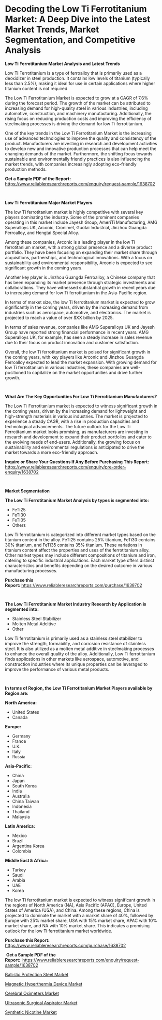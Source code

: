 <p><h1>Decoding the Low Ti Ferrotitanium Market: A Deep Dive into the Latest Market Trends, Market Segmentation, and Competitive Analysis</h1></p><p><strong>Low Ti Ferrotitanium Market Analysis and Latest Trends</strong></p>
<p><p>Low Ti Ferrotitanium is a type of ferroalloy that is primarily used as a deoxidizer in steel production. It contains low levels of titanium (typically less than 2.5%), making it ideal for use in certain applications where higher titanium content is not required. </p><p>The Low Ti Ferrotitanium Market is expected to grow at a CAGR of 7.6% during the forecast period. The growth of the market can be attributed to increasing demand for high-quality steel in various industries, including automotive, construction, and machinery manufacturing. Additionally, the rising focus on reducing production costs and improving the efficiency of steelmaking processes is driving the demand for low Ti ferrotitanium.</p><p>One of the key trends in the Low Ti Ferrotitanium Market is the increasing use of advanced technologies to improve the quality and consistency of the product. Manufacturers are investing in research and development activities to develop new and innovative production processes that can help meet the changing demands of the market. Furthermore, the shifting focus towards sustainable and environmentally friendly practices is also influencing the market trends, with companies increasingly adopting eco-friendly production methods.</p></p>
<p><strong>Get a Sample PDF of the Report:&nbsp;</strong> <a href="https://www.reliableresearchreports.com/enquiry/request-sample/1638702">https://www.reliableresearchreports.com/enquiry/request-sample/1638702</a></p>
<p>&nbsp;</p>
<p><strong>Low Ti Ferrotitanium Major Market Players</strong></p>
<p><p>The low Ti ferrotitanium market is highly competitive with several key players dominating the industry. Some of the prominent companies operating in this market include Jayesh Group, AmeriTi Manufacturing, AMG Superalloys UK, Arconic, Cronimet, Guotai Industrial, Jinzhou Guangda Ferroalloy, and Hengtai Special Alloy.</p><p>Among these companies, Arconic is a leading player in the low Ti ferrotitanium market, with a strong global presence and a diverse product portfolio. They have been focusing on expanding their market share through acquisitions, partnerships, and technological innovations. With a focus on sustainability and environmental responsibility, Arconic is expected to see significant growth in the coming years.</p><p>Another key player is Jinzhou Guangda Ferroalloy, a Chinese company that has been expanding its market presence through strategic investments and collaborations. They have witnessed substantial growth in recent years due to increasing demand for low Ti ferrotitanium in the Asia-Pacific region.</p><p>In terms of market size, the low Ti ferrotitanium market is expected to grow significantly in the coming years, driven by the increasing demand from industries such as aerospace, automotive, and electronics. The market is projected to reach a value of over $XX billion by 2025.</p><p>In terms of sales revenue, companies like AMG Superalloys UK and Jayesh Group have reported strong financial performance in recent years. AMG Superalloys UK, for example, has seen a steady increase in sales revenue due to their focus on product innovation and customer satisfaction.</p><p>Overall, the low Ti ferrotitanium market is poised for significant growth in the coming years, with key players like Arconic and Jinzhou Guangda Ferroalloy expected to lead the market expansion. With growing demand for low Ti ferrotitanium in various industries, these companies are well-positioned to capitalize on the market opportunities and drive further growth.</p></p>
<p>&nbsp;</p>
<p><strong>What Are The Key Opportunities For Low Ti Ferrotitanium Manufacturers?</strong></p>
<p><p>The Low Ti Ferrotitanium market is expected to witness significant growth in the coming years, driven by the increasing demand for lightweight and high-strength materials in various industries. The market is projected to experience a steady CAGR, with a rise in production capacities and technological advancements. The future outlook for the Low Ti Ferrotitanium market looks promising, as manufacturers are investing in research and development to expand their product portfolios and cater to the evolving needs of end-users. Additionally, the growing focus on sustainability and environmental regulations is anticipated to drive the market towards a more eco-friendly approach.</p></p>
<p><strong>Inquire or Share Your Questions If Any Before Purchasing This Report:</strong> <a href="https://www.reliableresearchreports.com/enquiry/pre-order-enquiry/1638702">https://www.reliableresearchreports.com/enquiry/pre-order-enquiry/1638702</a></p>
<p>&nbsp;</p>
<p><strong>Market Segmentation</strong></p>
<p><strong>The Low Ti Ferrotitanium Market Analysis by types is segmented into:</strong></p>
<p><ul><li>FeTi25</li><li>FeTi30</li><li>FeTi35</li><li>Others</li></ul></p>
<p><p>Low Ti ferrotitanium is categorized into different market types based on the titanium content in the alloy. FeTi25 contains 25% titanium, FeTi30 contains 30% titanium, and FeTi35 contains 35% titanium. These variations in titanium content affect the properties and uses of the ferrotitanium alloy. Other market types may include different compositions of titanium and iron, catering to specific industrial applications. Each market type offers distinct characteristics and benefits depending on the desired outcome in various manufacturing processes.</p></p>
<p><strong>Purchase this Report:&nbsp;</strong><a href="https://www.reliableresearchreports.com/purchase/1638702">https://www.reliableresearchreports.com/purchase/1638702</a></p>
<p>&nbsp;</p>
<p><strong>The Low Ti Ferrotitanium Market Industry Research by Application is segmented into:</strong></p>
<p><ul><li>Stainless Steel Stabilizer</li><li>Molten Metal Additive</li><li>Other</li></ul></p>
<p><p>Low Ti ferrotitanium is primarily used as a stainless steel stabilizer to improve the strength, formability, and corrosion resistance of stainless steel. It is also utilized as a molten metal additive in steelmaking processes to enhance the overall quality of the alloy. Additionally, Low Ti ferrotitanium finds applications in other markets like aerospace, automotive, and construction industries where its unique properties can be leveraged to improve the performance of various metal products.</p></p>
<p>&nbsp;</p>
<p><strong>In terms of Region, the Low Ti Ferrotitanium Market Players available by Region are:</strong></p>
<p>
    <p> <strong> North America: </strong>
        <ul>
            <li>United States</li>
            <li>Canada</li>
        </ul>
        </p> 
    <p> <strong> Europe: </strong>
        <ul>
            <li>Germany</li>
            <li>France</li>
            <li>U.K.</li>
            <li>Italy</li>
            <li>Russia</li>
        </ul>
        </p> 
    <p> <strong> Asia-Pacific: </strong>
        <ul>
            <li>China</li>
            <li>Japan</li>
            <li>South Korea</li>
            <li>India</li>
            <li>Australia</li>
            <li>China Taiwan</li>
            <li>Indonesia</li>
            <li>Thailand</li>
            <li>Malaysia</li>
        </ul>
        </p> 
    <p> <strong> Latin America: </strong>
        <ul>
            <li>Mexico</li>
            <li>Brazil</li>
            <li>Argentina Korea</li>
            <li>Colombia</li>
        </ul>
        </p> 
    <p> <strong> Middle East & Africa: </strong>
        <ul>
            <li>Turkey</li>
            <li>Saudi</li>
            <li>Arabia</li>
            <li>UAE</li>
            <li>Korea</li>
        </ul>
    </p>
    </p>
<p><p>The low Ti ferrotitanium market is expected to witness significant growth in the regions of North America (NA), Asia Pacific (APAC), Europe, United States of America (USA), and China. Among these regions, China is projected to dominate the market with a market share of 40%, followed by Europe with 25% market share, USA with 15% market share, APAC with 10% market share, and NA with 10% market share. This indicates a promising outlook for the low Ti ferrotitanium market worldwide.</p></p>
<p><strong>Purchase this Report: </strong><a href="https://www.reliableresearchreports.com/purchase/1638702">https://www.reliableresearchreports.com/purchase/1638702</a></p>
<p>&nbsp;<strong>Get a Sample PDF of the Report:&nbsp;&nbsp;</strong><a href="https://www.reliableresearchreports.com/enquiry/request-sample/1638702">https://www.reliableresearchreports.com/enquiry/request-sample/1638702</a></p>
<p><strong></strong></p>
<p><p><a href="https://issuu.com/reportprime-2/docs/ballistic-protection-steel-market-size-2030.pptx">Ballistic Protection Steel Market</a></p><p><a href="https://medium.com/@kathyfisher51/magnetic-hyperthermia-device-market-outlook-industry-overview-and-forecast-2024-to-2031-057fa8fbaad7">Magnetic Hyperthermia Device Market</a></p><p><a href="https://medium.com/@jessicaholland33/cerebral-oximeters-market-insight-market-trends-growth-forecasted-from-2024-to-2031-ad6d7f88f630">Cerebral Oximeters Market</a></p><p><a href="https://medium.com/@laurenhunter26/ultrasonic-surgical-aspirator-market-exploring-market-share-market-trends-and-future-growth-fc30476495ab">Ultrasonic Surgical Aspirator Market</a></p><p><a href="https://issuu.com/reportprime-2/docs/synthetic-nicotine-market-size-2030.pptx">Synthetic Nicotine Market</a></p></p>